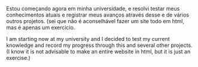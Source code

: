 Estou começando agora em minha universidade, e resolvi testar meus conhecimentos atuais e registrar meus avanços através desse e de vários outros projetos. (sei que não é aconselhável fazer um site todo em html, mas é apenas um exercicio.

I am starting now at my university and I decided to test my current knowledge and record my progress through this and several other projects. (I know it is not advisable to make an entire website in html, but it is just an exercise.)

